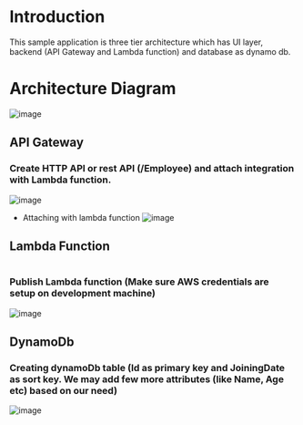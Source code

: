 # Introduction
This sample application is three tier architecture which has UI layer, backend (API Gateway and Lambda function) and database as dynamo db. 

# Architecture Diagram
![image](https://github.com/vikas4338/cloud-stuff/assets/13362154/4f2f3421-c29f-4ed8-a3d7-a52d3f8cccde)

## API Gateway
### Create HTTP API or rest API (/Employee) and attach integration with Lambda function. 
![image](https://github.com/vikas4338/cloud-stuff/assets/13362154/8312df20-ffff-4b9f-8486-83d7506d2069)

- Attaching with lambda function
![image](https://github.com/vikas4338/cloud-stuff/assets/13362154/29da0ce5-4396-4949-875a-33df8eab052e)

## Lambda Function

```csharp
```

### Publish Lambda function (Make sure AWS credentials are setup on development machine)

![image](https://github.com/vikas4338/cloud-stuff/assets/13362154/786516cf-3ee4-424d-b717-93bd96bc82fe)


## DynamoDb

### Creating dynamoDb table (Id as primary key and JoiningDate as sort key. We may add few more attributes (like Name, Age etc) based on our need)
![image](https://github.com/vikas4338/cloud-stuff/assets/13362154/13f32d6f-95b5-4903-8f45-14373e859e38)

